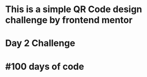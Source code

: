# This is a simple QR Code design challenge by frontend mentor
# Day 2 Challenge 
# #100 days of code
